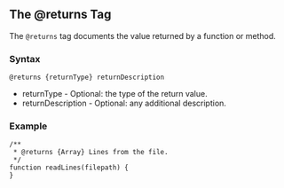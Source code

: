 ## The @returns Tag ##

The `@returns` tag documents the value returned by a function or method.

### Syntax ###

```
@returns {returnType} returnDescription
```

  * returnType - Optional: the type of the return value.
  * returnDescription - Optional: any additional description.

### Example ###
```
/** 
 * @returns {Array} Lines from the file.
 */
function readLines(filepath) {
}
```
